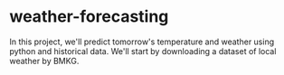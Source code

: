 # weather-forecasting
In this project, we'll predict tomorrow's temperature and weather using python and historical data. We'll start by downloading a dataset of local weather by BMKG.
